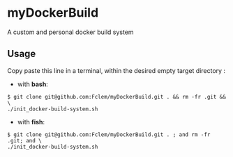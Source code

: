 # myDockerBuild
A custom and personal docker build system

## Usage

Copy paste this line in a terminal, within the desired empty target directory :

* with **bash**:
```console
$ git clone git@github.com:Fclem/myDockerBuild.git . && rm -fr .git && \
./init_docker-build-system.sh
```

* with **fish**:
```console
$ git clone git@github.com:Fclem/myDockerBuild.git . ; and rm -fr .git; and \
./init_docker-build-system.sh
```
